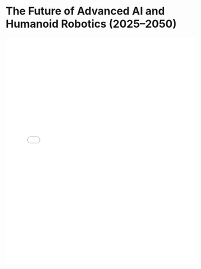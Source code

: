 # The Future of Advanced AI and Humanoid Robotics (2025–2050)

<embed src="The Future of Advanced AI and Humanoid Robotics (2025–2050).pdf" type="application/pdf" width="100%" height="600px">
